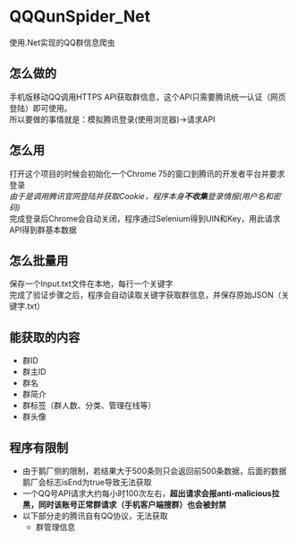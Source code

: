# QQQunSpider_Net
使用.Net实现的QQ群信息爬虫

## 怎么做的
手机版移动QQ调用HTTPS API获取群信息，这个API只需要腾讯统一认证（网页登陆）即可使用。  
所以要做的事情就是：模拟腾讯登录(使用浏览器)->请求API  

## 怎么用
打开这个项目的时候会初始化一个Chrome 75的窗口到腾讯的开发者平台并要求登录  
*由于是调用腾讯官网登陆并获取Cookie，程序本身**不收集**登录情报(用户名和密码)*  
完成登录后Chrome会自动关闭，程序通过Selenium得到UIN和Key，用此请求API得到群基本数据

## 怎么批量用
保存一个Input.txt文件在本地，每行一个关键字  
完成了验证步骤之后，程序会自动读取关键字获取群信息，并保存原始JSON（关键字.txt）

## 能获取的内容
+ 群ID
+ 群主ID
+ 群名
+ 群简介
+ 群标签（群人数、分类、管理在线等）
+ 群头像

## 程序有限制
+ 由于鹅厂侧的限制，若结果大于500条则只会返回前500条数据，后面的数据鹅厂会标志isEnd为true导致无法获取
+ 一个QQ号API请求大约每小时100次左右，**超出请求会报anti-malicious拉黑，同时该账号正常群请求（手机客户端搜群）也会被封禁**
+ 以下部分走的腾讯自有QQ协议，无法获取
  + 群管理信息
